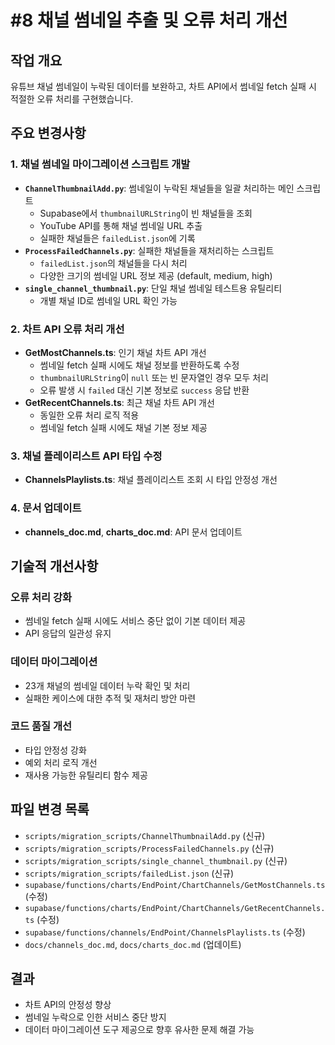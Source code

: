 # #8 채널 썸네일 추출 및 오류 처리 개선

## 작업 개요
유튜브 채널 썸네일이 누락된 데이터를 보완하고, 차트 API에서 썸네일 fetch 실패 시 적절한 오류 처리를 구현했습니다.

## 주요 변경사항

### 1. 채널 썸네일 마이그레이션 스크립트 개발
- **`ChannelThumbnailAdd.py`**: 썸네일이 누락된 채널들을 일괄 처리하는 메인 스크립트
  - Supabase에서 `thumbnailURLString`이 빈 채널들을 조회
  - YouTube API를 통해 채널 썸네일 URL 추출
  - 실패한 채널들은 `failedList.json`에 기록
- **`ProcessFailedChannels.py`**: 실패한 채널들을 재처리하는 스크립트
  - `failedList.json`의 채널들을 다시 처리
  - 다양한 크기의 썸네일 URL 정보 제공 (default, medium, high)
- **`single_channel_thumbnail.py`**: 단일 채널 썸네일 테스트용 유틸리티
  - 개별 채널 ID로 썸네일 URL 확인 가능

### 2. 차트 API 오류 처리 개선
- **GetMostChannels.ts**: 인기 채널 차트 API 개선
  - 썸네일 fetch 실패 시에도 채널 정보를 반환하도록 수정
  - `thumbnailURLString`이 `null` 또는 빈 문자열인 경우 모두 처리
  - 오류 발생 시 `failed` 대신 기본 정보로 `success` 응답 반환
- **GetRecentChannels.ts**: 최근 채널 차트 API 개선
  - 동일한 오류 처리 로직 적용
  - 썸네일 fetch 실패 시에도 채널 기본 정보 제공

### 3. 채널 플레이리스트 API 타입 수정
- **ChannelsPlaylists.ts**: 채널 플레이리스트 조회 시 타입 안정성 개선

### 4. 문서 업데이트
- **channels_doc.md**, **charts_doc.md**: API 문서 업데이트

## 기술적 개선사항

### 오류 처리 강화
- 썸네일 fetch 실패 시에도 서비스 중단 없이 기본 데이터 제공
- API 응답의 일관성 유지

### 데이터 마이그레이션
- 23개 채널의 썸네일 데이터 누락 확인 및 처리
- 실패한 케이스에 대한 추적 및 재처리 방안 마련

### 코드 품질 개선
- 타입 안정성 강화
- 예외 처리 로직 개선
- 재사용 가능한 유틸리티 함수 제공

## 파일 변경 목록
- `scripts/migration_scripts/ChannelThumbnailAdd.py` (신규)
- `scripts/migration_scripts/ProcessFailedChannels.py` (신규)
- `scripts/migration_scripts/single_channel_thumbnail.py` (신규)
- `scripts/migration_scripts/failedList.json` (신규)
- `supabase/functions/charts/EndPoint/ChartChannels/GetMostChannels.ts` (수정)
- `supabase/functions/charts/EndPoint/ChartChannels/GetRecentChannels.ts` (수정)
- `supabase/functions/channels/EndPoint/ChannelsPlaylists.ts` (수정)
- `docs/channels_doc.md`, `docs/charts_doc.md` (업데이트)

## 결과
- 차트 API의 안정성 향상
- 썸네일 누락으로 인한 서비스 중단 방지
- 데이터 마이그레이션 도구 제공으로 향후 유사한 문제 해결 가능
